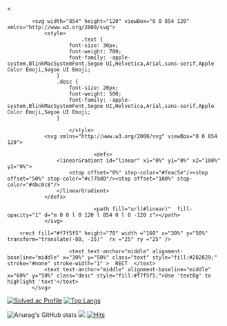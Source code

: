 <

<!--
**Slaveplus/Slaveplus** is a ✨ _special_ ✨ repository because its `README.md` (this file) appears on your GitHub profile.

Here are some ideas to get you started:

- 🔭 I’m currently working on ...
- 🌱 I’m currently learning ...
- 👯 I’m looking to collaborate on ...
- 🤔 I’m looking for help with ...
- 💬 Ask me about ...
- 📫 How to reach me: ...
- 😄 Pronouns: ...
- ⚡ Fun fact: ...
-->


            <svg width="854" height="120" viewBox="0 0 854 120" xmlns="http://www.w3.org/2000/svg">
                <style>
                            .text {
						font-size: 30px;
						font-weight: 700;
						font-family: -apple-system,BlinkMacSystemFont,Segoe UI,Helvetica,Arial,sans-serif,Apple Color Emoji,Segoe UI Emoji;
					}
					.desc {
						font-size: 20px;
						font-weight: 500;
						font-family: -apple-system,BlinkMacSystemFont,Segoe UI,Helvetica,Arial,sans-serif,Apple Color Emoji,Segoe UI Emoji;
					}
                            
                        </style>
                <svg xmlns="http://www.w3.org/2000/svg" viewBox="0 0 854 120">
                    
                                <defs>
					<linearGradient id="linear" x1="0%" y1="0%" x2="100%" y2="0%">
						<stop offset="0%" stop-color="#feac5e"/><stop offset="50%" stop-color="#c779d0"/><stop offset="100%" stop-color="#4bc0c8"/>
					</linearGradient>
				</defs>
				
                                <path fill="url(#linear)"  fill-opacity="1" d="m 0 0 l 0 120 l 854 0 l 0 -120 z"></path>
                </svg>
                
        <rect fill="#f7f5f5" height="70" width ="160" x="30%" y="50%" transform="translate(-80, -35)"  rx ="25" ry ="25" />
        
                        <text text-anchor="middle" alignment-baseline="middle" x="30%" y="50%" class="text" style="fill:#282829;" stroke="#none" stroke-width="1" >  RECT  </text>
                <text text-anchor="middle" alignment-baseline="middle" x="60%" y="50%" class="desc" style="fill:#f7f5f5;">Use 'textBg' to highlight 'text'</text> 
            </svg>
        

[![Solved.ac Profile](http://mazassumnida.wtf/api/v2/generate_badge?boj=fnfn9947)](https://solved.ac/fnfn9947) [![Top Langs](https://github-readme-stats.vercel.app/api/top-langs/?username=Slaveplus&langs_count=8)](https://github.com/Slaveplus/github-readme-stats)

![Anurag's GitHub stats](https://github-readme-stats.vercel.app/api?username=Slaveplus&show_icons=true&theme=dark) <a href="https://fnfn9947.tistory.com/" target="_blank"><img src="https://img.shields.io/badge/코딩노예지망생-000000?style=social&logo=tistory&logoColor=000000"/></a> [![Hits](https://hits.seeyoufarm.com/api/count/incr/badge.svg?url=https%3A%2F%2Fgithub.com%2FSlaveplus%2Fhit-counter&count_bg=%233D41C8&title_bg=%23555555&icon=gitpod.svg&icon_color=%23E7E7E7&title=%EB%B0%A9%EB%AC%B8%EC%9E%90%EC%88%98&edge_flat=false)](https://hits.seeyoufarm.com)
